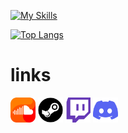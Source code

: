 [![My Skills](https://skillicons.dev/icons?i=arch,python,bash,neovim,linux,powershell,windows,docker)](https://skillicons.dev)

[![Top Langs](https://github-readme-stats.vercel.app/api/top-langs/?username=tetrax-10&theme=dracula&exclude_repo=github-readme-stats,collections-test&layout=compact)](https://github.com/anuraghazra/github-readme-stats)


# links

[<img  width="40px" src="assets/soundcloud.png" />](https://soundcloud.com/fruit-salad-162533379/likes)
[<img  width="40px" src="assets/steam.png" />](https://steamcommunity.com/profiles/76561198983419915/)
[<img  width="40px" src="assets/twitch.png" />](https://www.twitch.tv/fruitsaladchan)
[<img  width="40px" src="assets/discord.png" />](https://discordapp.com/users/496431451588395021)



